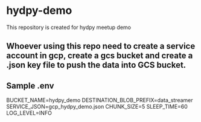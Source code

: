 # hydpy-demo
This repository is created for hydpy meetup demo

## Whoever using this repo need to create a service account in gcp, create a gcs bucket and create a .json key file to push the data into GCS bucket.

## Sample .env
BUCKET_NAME=hydpy_demo
DESTINATION_BLOB_PREFIX=data_streamer
SERVICE_JSON=gcp_hydpy_demo.json
CHUNK_SIZE=5
SLEEP_TIME=60
LOG_LEVEL=INFO
